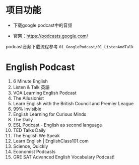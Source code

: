 # 项目功能

- 下载google podcast中的音频

- 官网：https://podcasts.google.com/

podcast音频下载流程参考 `01_GooglePodcast/01_ListenAndTalk`

# English Podcast

1. 6 Minute English
1. Listen & Talk 英語
1. VOA Learning English Podcast
1. The Allusionist
1. Learn English with the British Council and Premier League
1. 99% Invisible
1. English Learning for Curious Minds
1. The Daily
1. ESL Podcast - English as second language
1. TED Talks Daily
1. The English We Speak
1. Learn English | EnglishClass101.com
1. Science, Quickly
1. Economist Podcasts
1. GRE SAT Advanced English Vocabulary Podcast!















